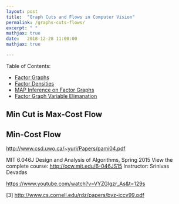 ```yaml
---
layout: post
title:  "Graph Cuts and Flows in Computer Vision"
permalink: /graphs-cuts-flows/
excerpt: " "
mathjax: true
date:   2018-12-28 11:00:00
mathjax: true

---
```

Table of Contents:
- [Factor Graphs](#whyliegroups)
- [Factor Densities](#liegroups)
- [MAP Inference on Factor Graphs](#son)
- [Factor Graph Variable Elimanation](#so2)

<a name='whyliegroups'></a>

## Min Cut is Max-Cost Flow


## Min-Cost Flow 



http://www.csd.uwo.ca/~yuri/Papers/pami04.pdf

MIT 6.046J Design and Analysis of Algorithms, Spring 2015
View the complete course: http://ocw.mit.edu/6-046JS15
Instructor: Srinivas Devadas

https://www.youtube.com/watch?v=VYZGlgzr_As&t=129s

[3] http://www.cs.cornell.edu/rdz/papers/bvz-iccv99.pdf